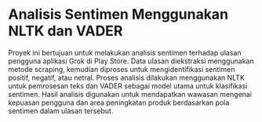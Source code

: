 # Analisis Sentimen Menggunakan NLTK dan VADER

Proyek ini bertujuan untuk melakukan analisis sentimen terhadap ulasan pengguna aplikasi Grok di Play Store. Data ulasan diekstraksi menggunakan metode scraping, kemudian diproses untuk mengidentifikasi sentimen positif, negatif, atau netral. Proses analisis dilakukan menggunakan NLTK untuk pemrosesan teks dan VADER sebagai model utama untuk klasifikasi sentimen. Hasil analisis digunakan untuk mendapatkan wawasan mengenai kepuasan pengguna dan area peningkatan produk berdasarkan pola sentimen dalam ulasan tersebut.
